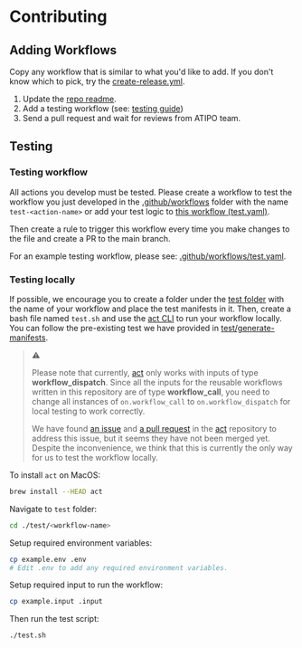 # Contributing

## Adding Workflows

Copy any workflow that is similar to what you'd like to add. If you don't know which to pick, try the [create-release.yml](.github/workflows/create-release.yml).

1. Update the [repo readme](README.md).
2. Add a testing workflow (see: [testing guide](#testing))
3. Send a pull request and wait for reviews from ATIPO team.

## Testing

### Testing workflow

All actions you develop must be tested. Please create a workflow to test the workflow you just developed in the [.github/workflows](.github/workflows/) folder with the name `test-<action-name>` or add your test logic to [this workflow (test.yaml)](.github/workflows/test.yaml).

Then create a rule to trigger this workflow every time you make changes to the file and create a PR to the main branch.

For an example testing workflow, please see: [.github/workflows/test.yaml](.github/workflows/test.yaml).

### Testing locally

If possible, we encourage you to create a folder under the [test folder](./tests/) with the name of your workflow and place the test manifests in it. Then, create a bash file named `test.sh` and use the [act CLI](https://github.com/nektos/act) to run your workflow locally. You can follow the pre-existing test we have provided in [test/generate-manifests](tests/generate-manifests/).

> :warning:
>
> Please note that currently, [act](https://github.com/nektos/act) only works with inputs of type **workflow_dispatch**. Since all the inputs for the reusable workflows written in this repository are of type **workflow_call**, you need to change all instances of `on.workflow_call` to `on.workflow_dispatch` for local testing to work correctly.
>
> We have found [an issue](https://github.com/nektos/act/issues/1542) and [a pull request](https://github.com/nektos/act/pull/1845) in the [act](https://github.com/nektos/act) repository to address this issue, but it seems they have not been merged yet. Despite the inconvenience, we think that this is currently the only way for us to test the workflow locally.

To install `act` on MacOS:

```bash
brew install --HEAD act
```

Navigate to `test` folder:

```bash
cd ./test/<workflow-name>
```

Setup required environment variables:

```bash
cp example.env .env
# Edit .env to add any required environment variables.
```

Setup required input to run the workflow:

```bash
cp example.input .input
```

Then run the test script:

```bash
./test.sh
```
